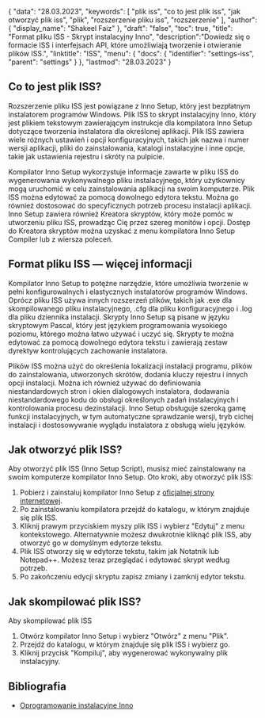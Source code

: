 {
"data": "28.03.2023",
  "keywords": [
"plik iss",
"co to jest plik iss",
"jak otworzyć plik iss",
"plik",
"rozszerzenie pliku iss",
"rozszerzenie"
],
  "author": {
"display_name": "Shakeel Faiz"
},
"draft": "false",
"toc": true,
"title": "Format pliku ISS - Skrypt instalacyjny Inno",
  "description":"Dowiedz się o formacie ISS i interfejsach API, które umożliwiają tworzenie i otwieranie plików ISS.",
  "linktitle": "ISS",
  "menu": {
    "docs": {
      "identifier": "settings-iss",
      "parent": "settings"
}
},
"lastmod": "28.03.2023"
}

## Co to jest plik ISS?

Rozszerzenie pliku ISS jest powiązane z Inno Setup, który jest bezpłatnym instalatorem programów Windows. Plik ISS to skrypt instalacyjny Inno, który jest plikiem tekstowym zawierającym instrukcje dla kompilatora Inno Setup dotyczące tworzenia instalatora dla określonej aplikacji. Plik ISS zawiera wiele różnych ustawień i opcji konfiguracyjnych, takich jak nazwa i numer wersji aplikacji, pliki do zainstalowania, katalogi instalacyjne i inne opcje, takie jak ustawienia rejestru i skróty na pulpicie.

Kompilator Inno Setup wykorzystuje informacje zawarte w pliku ISS do wygenerowania wykonywalnego pliku instalacyjnego, który użytkownicy mogą uruchomić w celu zainstalowania aplikacji na swoim komputerze. Plik ISS można edytować za pomocą dowolnego edytora tekstu. Można go również dostosować do specyficznych potrzeb procesu instalacji aplikacji. Inno Setup zawiera również Kreatora skryptów, który może pomóc w utworzeniu pliku ISS, prowadząc Cię przez szereg monitów i opcji. Dostęp do Kreatora skryptów można uzyskać z menu kompilatora Inno Setup Compiler lub z wiersza poleceń.

## Format pliku ISS — więcej informacji

Kompilator Inno Setup to potężne narzędzie, które umożliwia tworzenie w pełni konfigurowalnych i elastycznych instalatorów programów Windows. Oprócz pliku ISS używa innych rozszerzeń plików, takich jak .exe dla skompilowanego pliku instalacyjnego, .cfg dla pliku konfiguracyjnego i .log dla pliku dziennika instalacji. Skrypty Inno Setup są pisane w języku skryptowym Pascal, który jest językiem programowania wysokiego poziomu, którego można łatwo używać i uczyć się. Skrypty te można edytować za pomocą dowolnego edytora tekstu i zawierają zestaw dyrektyw kontrolujących zachowanie instalatora.

Plików ISS można użyć do określenia lokalizacji instalacji programu, plików do zainstalowania, utworzonych skrótów, dodania kluczy rejestru i innych opcji instalacji. Można ich również używać do definiowania niestandardowych stron i okien dialogowych instalatora, dodawania niestandardowego kodu do obsługi określonych zadań instalacyjnych i kontrolowania procesu dezinstalacji. Inno Setup obsługuje szeroką gamę funkcji instalacyjnych, w tym automatyczne sprawdzanie wersji, tryb cichej instalacji i dostosowywanie wyglądu instalatora z obsługą wielu języków.

## Jak otworzyć plik ISS?

Aby otworzyć plik ISS (Inno Setup Script), musisz mieć zainstalowany na swoim komputerze kompilator Inno Setup. Oto kroki, aby otworzyć plik ISS:

1. Pobierz i zainstaluj kompilator Inno Setup z [oficjalnej strony internetowej](https://jrsoftware.org/isdl.php).
2. Po zainstalowaniu kompilatora przejdź do katalogu, w którym znajduje się plik ISS.
3. Kliknij prawym przyciskiem myszy plik ISS i wybierz "Edytuj" z menu kontekstowego. Alternatywnie możesz dwukrotnie kliknąć plik ISS, aby otworzyć go w domyślnym edytorze tekstu.
4. Plik ISS otworzy się w edytorze tekstu, takim jak Notatnik lub Notepad++. Możesz teraz przeglądać i edytować skrypt według potrzeb.
5. Po zakończeniu edycji skryptu zapisz zmiany i zamknij edytor tekstu.

## Jak skompilować plik ISS?

Aby skompilować plik ISS

1. Otwórz kompilator Inno Setup i wybierz "Otwórz" z menu "Plik".
2. Przejdź do katalogu, w którym znajduje się plik ISS i wybierz go.
3. Kliknij przycisk "Kompiluj", aby wygenerować wykonywalny plik instalacyjny.

## Bibliografia
* [Oprogramowanie instalacyjne Inno](https://jrsoftware.org/isdl.php)

